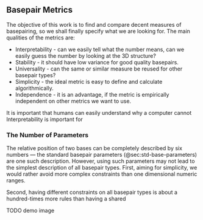 ## Basepair Metrics

The objective of this work is to find and compare decent measures of basepairing, so we shall finally specify what we are looking for.
The main qualities of the metrics are:

* Interpretability - can we easily tell what the number means, can we easily guess the number by looking at the 3D structure?
* Stability - it should have low variance for good quality basepairs.
* Universality - can the same or similar measure be reused for other basepair types?
* Simplicity - the ideal metric is easy to define and calculate algorithmically.
* Independence - it is an advantage, if the metric is empirically independent on other metrics we want to use.

<!-- We need to define basepairs in such a way, that humans can easily understand the results of computer calculations. -->

It is important that humans can easily understand why a computer cannot Interpretability is important for 


### The Number of Parameters

The relative position of two bases can be completely described by six numbers — the standard basepair parameters (@sec:std-base-parameters) are one such description.
However, using such parameters may not lead to the simplest description of all basepair types.
First, aiming for simplicity, we would rather avoid more complex constraints than one dimensional numeric ranges.
<!-- Generalizing the constraints into two or more dimensions is similar to inventing additional parameters by linearly combining the existing parameters, except that the new parameter is easier to share across the ~120 basepair types. -->
Second, having different constraints on all basepair types is about a hundred-times more rules than having a shared 


TODO demo image
